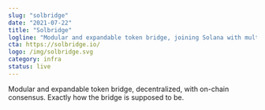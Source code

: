 ```yaml
---
slug: "solbridge"
date: "2021-07-22"
title: "Solbridge"
logline: "Modular and expandable token bridge, joining Solana with multiple other blockchains."
cta: https://solbridge.io/
logo: /img/solbridge.svg
category: infra
status: live
---
```


Modular and expandable token bridge, decentralized, with on-chain consensus. Exactly how the bridge is supposed to be.
